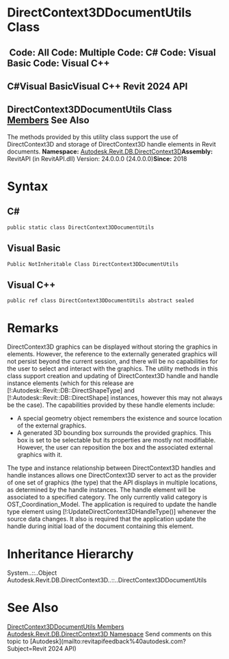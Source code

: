 # DirectContext3DDocumentUtils Class

﻿
 Code: All Code: Multiple Code: C# Code: Visual Basic Code: Visual C++   
---  
C#Visual BasicVisual C++
Revit 2024 API  
---  
DirectContext3DDocumentUtils Class  
[Members](35c27545-4495-c88c-2af6-f08aab6d4c5c.md "DirectContext3DDocumentUtils Members") See Also  
---  
The methods provided by this utility class support the use of DirectContext3D and storage of DirectContext3D handle elements in Revit documents. 
**Namespace:** [Autodesk.Revit.DB.DirectContext3D](f4ba10f0-55ea-5344-173b-688405391794.md "Autodesk.Revit.DB.DirectContext3D Namespace")**Assembly:** RevitAPI (in RevitAPI.dll) Version: 24.0.0.0 (24.0.0.0)**Since:** 2018 
# Syntax
C#  
---  
```text
public static class DirectContext3DDocumentUtils
```
  
Visual Basic  
---  
```text
Public NotInheritable Class DirectContext3DDocumentUtils
```
  
Visual C++  
---  
```text
public ref class DirectContext3DDocumentUtils abstract sealed
```
  
# Remarks
DirectContext3D graphics can be displayed without storing the graphics in elements. However, the reference to the externally generated graphics will not persist beyond the current session, and there will be no capabilities for the user to select and interact with the graphics. The utility methods in this class support creation and updating of DirectContext3D handle and handle instance elements (which for this release are [!:Autodesk::Revit::DB::DirectShapeType] and [!:Autodesk::Revit::DB::DirectShape] instances, however this may not always be the case). The capabilities provided by these handle elements include: 
  * A special geometry object remembers the existence and source location of the external graphics.
  * A generated 3D bounding box surrounds the provided graphics. This box is set to be selectable but its properties are mostly not modifiable. However, the user can reposition the box and the associated external graphics with it.

The type and instance relationship between DirectContext3D handles and handle instances allows one DirectContext3D server to act as the provider of one set of graphics (the type) that the API displays in multiple locations, as determined by the handle instances.
The handle element will be associated to a specified category. The only currently valid category is OST_Coordination_Model.
The application is required to update the handle type element using [!:UpdateDirectContext3DHandleType()] whenever the source data changes. It also is required that the application update the handle during initial load of the document containing this element.
# Inheritance Hierarchy
System..::..Object Autodesk.Revit.DB.DirectContext3D..::..DirectContext3DDocumentUtils
# See Also
[DirectContext3DDocumentUtils Members](35c27545-4495-c88c-2af6-f08aab6d4c5c.md "DirectContext3DDocumentUtils Members")
[Autodesk.Revit.DB.DirectContext3D Namespace](f4ba10f0-55ea-5344-173b-688405391794.md "Autodesk.Revit.DB.DirectContext3D Namespace")
Send comments on this topic to [Autodesk](mailto:revitapifeedback%40autodesk.com?Subject=Revit 2024 API)